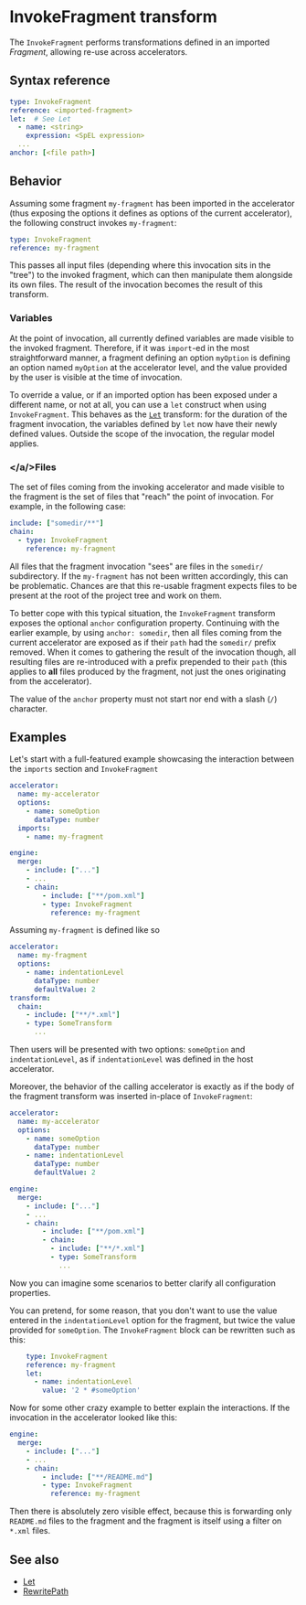 # InvokeFragment transform

The `InvokeFragment` performs transformations defined in an imported *Fragment*,
allowing re-use across accelerators.


## <a id="syntax-ref"></a>Syntax reference

```yaml
type: InvokeFragment
reference: <imported-fragment>
let:  # See Let
  - name: <string>
    expression: <SpEL expression>
  ...
anchor: [<file path>]
```

## <a id="behavior"></a>Behavior

Assuming some fragment `my-fragment` has been imported in the accelerator
(thus exposing the options it defines as options of the current accelerator),
the following construct invokes `my-fragment`:

```yaml
type: InvokeFragment
reference: my-fragment
```

This passes all input files (depending where this invocation sits in the "tree") to
the invoked fragment, which can then manipulate them alongside its own files. The
result of the invocation becomes the result of this transform.

### <a id="variables"></a>Variables

At the point of invocation, all currently defined variables are made visible
to the invoked fragment. Therefore, if it was `import`-ed in the most straightforward
manner, a fragment defining an option `myOption` is defining an option named
`myOption` at the accelerator level, and the value provided by the user is visible at the time of invocation.

To override a value, or if an imported option has been exposed under a different name,
or not at all, you can use a `let` construct when using `InvokeFragment`.
This behaves as the [`Let`](let.md) transform: for the duration of the fragment
invocation, the variables defined by `let` now have their newly defined values.
Outside the scope of the invocation, the regular model applies.


### <a id="files"></a/>Files
The set of files coming from the invoking accelerator and made visible to
the fragment is the set of files that "reach" the point of invocation.
For example, in the following case:

```yaml
include: ["somedir/**"]
chain:
  - type: InvokeFragment
    reference: my-fragment
```

All files that the fragment invocation "sees" are files in the `somedir/` subdirectory.
If the `my-fragment` has not been written accordingly, this can be problematic.
Chances are that this re-usable fragment expects files to be present at the root of
the project tree and work on them.

To better cope with this typical situation, the `InvokeFragment` transform
exposes the optional `anchor` configuration property. Continuing with the earlier example,
by using `anchor: somedir`, then all files coming from the current accelerator
are exposed as if their `path` had the `somedir/` prefix removed. When it comes
to gathering the result of the invocation though, all resulting files are re-introduced
with a prefix prepended to their `path` (this applies to **all** files produced by
the fragment, not just the ones originating from the accelerator).

The value of the `anchor` property must not start nor end with a slash (`/`) character.

## <a id="examples"></a>Examples

Let's start with a full-featured example showcasing the interaction between
the `imports` section and `InvokeFragment`

```yaml
accelerator:
  name: my-accelerator
  options:
    - name: someOption
      dataType: number
  imports:
    - name: my-fragment

engine:
  merge:
    - include: ["..."]
    - ...
    - chain:
        - include: ["**/pom.xml"]
        - type: InvokeFragment
          reference: my-fragment
```

Assuming `my-fragment` is defined like so

```yaml
accelerator:
  name: my-fragment
  options:
    - name: indentationLevel
      dataType: number
      defaultValue: 2
transform:
  chain:
    - include: ["**/*.xml"]
    - type: SomeTransform
      ...
```

Then users will be presented with two options: `someOption` and `indentationLevel`,
as if `indentationLevel` was defined in the host accelerator.

Moreover, the behavior of the calling accelerator is exactly as if the body
of the fragment transform was inserted in-place of `InvokeFragment`:

```yaml
accelerator:
  name: my-accelerator
  options:
    - name: someOption
      dataType: number
    - name: indentationLevel
      dataType: number
      defaultValue: 2

engine:
  merge:
    - include: ["..."]
    - ...
    - chain:
        - include: ["**/pom.xml"]
        - chain:
          - include: ["**/*.xml"]
          - type: SomeTransform
            ...

```

Now you can imagine some scenarios to better clarify all configuration properties.

You can pretend, for some reason, that you don't want to use the value
entered in the `indentationLevel` option for the fragment, but twice the value
provided for `someOption`. The `InvokeFragment` block can be rewritten such as this:

```yaml
    type: InvokeFragment
    reference: my-fragment
    let:
      - name: indentationLevel
        value: '2 * #someOption'
```

Now for some other crazy example to better explain the interactions. If the invocation
in the accelerator looked like this:

```yaml
engine:
  merge:
    - include: ["..."]
    - ...
    - chain:
        - include: ["**/README.md"]
        - type: InvokeFragment
          reference: my-fragment

```

Then there is absolutely zero visible effect, because this is
forwarding only `README.md` files to the fragment and the fragment is itself
using a filter on `*.xml` files.

## See also

- [Let](let.md)
- [RewritePath](rewrite-path.md)   
